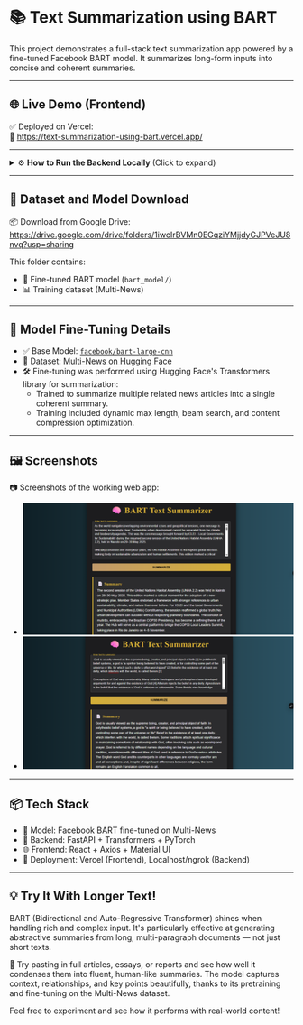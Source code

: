 # 📚 Text Summarization using BART

This project demonstrates a full-stack text summarization app powered by a fine-tuned Facebook BART model. It summarizes long-form inputs into concise and coherent summaries.

---

## 🌐 Live Demo (Frontend)

✅ Deployed on Vercel:  
🔗 https://text-summarization-using-bart.vercel.app/

---

<details>
  <summary>⚙️ <strong>How to Run the Backend Locally</strong> (Click to expand)</summary>

  ### ⚠️ Backend (Not Publicly Hosted)

  Due to the large model size (~1.5GB), the backend cannot be hosted freely online. You need to run it locally by following these steps:

  #### 🔁 Step-by-step Guide:

  1. 🧬 Clone the repository:
     ```bash
     git clone https://github.com/armond-jose/Text_Summarization_using_Bart.git
     cd Text_Summarization_using_Bart/backend
     ```

  2. 🧪 Create and activate a virtual environment:
     ```bash
     python -m venv .venv
     # Windows:
     .venv\Scripts\activate
     # macOS/Linux:
     source .venv/bin/activate
     ```

  3. 📦 Install dependencies:
     ```bash
     pip install -r requirements.txt
     ```

  4. 🚀 Run the FastAPI server:
     ```bash
     uvicorn main:app --host 0.0.0.0 --port 8000
     ```

     ⚡ The first time you run it, the BART model (~1.5GB) will automatically download and extract.

  5. 🌍 Optional: Make it public using ngrok:
     ```bash
     ngrok http 8000
     ```
     🔗 Then copy the generated public URL (e.g. `https://abcd1234.ngrok-free.app`) and update the frontend `BACKEND_URL` in `App.js`.

</details>

---

## 📁 Dataset and Model Download

📦 Download from Google Drive:  
https://drive.google.com/drive/folders/1iwcIrBVMn0EGqziYMjjdyGJPVeJU8nvq?usp=sharing

This folder contains:

- 🧠 Fine-tuned BART model (`bart_model/`)
- 📊 Training dataset (Multi-News)

---

## 🧠 Model Fine-Tuning Details

- ✅ Base Model: [`facebook/bart-large-cnn`](https://huggingface.co/facebook/bart-large-cnn)
- 🧾 Dataset: [Multi-News on Hugging Face](https://huggingface.co/datasets/multi_news)
- 🛠️ Fine-tuning was performed using Hugging Face's Transformers library for summarization:
  - Trained to summarize multiple related news articles into a single coherent summary.
  - Training included dynamic max length, beam search, and content compression optimization.

---

## 🖼️ Screenshots

📷 Screenshots of the working web app:

- ![Output 1](screenshots/Screenshot%202025-06-21%20112027.png)
- ![Output 2](screenshots/Screenshot%202025-06-21%20110602.png)

---

## 📦 Tech Stack

- 🤖 Model: Facebook BART fine-tuned on Multi-News
- 🔁 Backend: FastAPI + Transformers + PyTorch
- 🌐 Frontend: React + Axios + Material UI
- 🧪 Deployment: Vercel (Frontend), Localhost/ngrok (Backend)

---

## 💡 Try It With Longer Text!

BART (Bidirectional and Auto-Regressive Transformer) shines when handling rich and complex input. It's particularly effective at generating abstractive summaries from long, multi-paragraph documents — not just short texts.

📝 Try pasting in full articles, essays, or reports and see how well it condenses them into fluent, human-like summaries. The model captures context, relationships, and key points beautifully, thanks to its pretraining and fine-tuning on the Multi-News dataset.

Feel free to experiment and see how it performs with real-world content!
